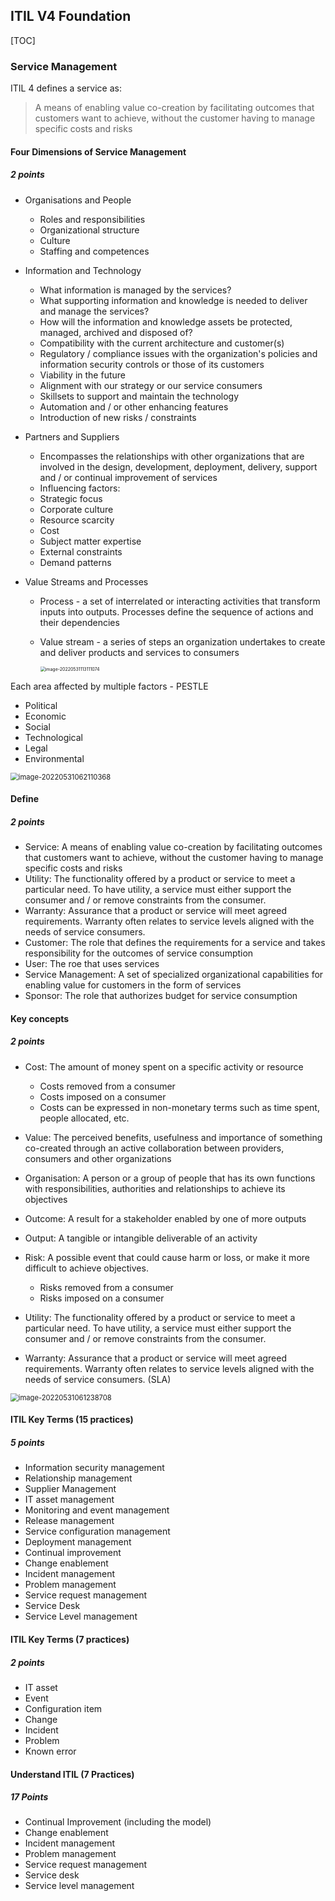 ## ITIL V4 Foundation

[TOC]


### Service Management

ITIL 4 defines a service as: 
> A means of enabling value co-creation by facilitating outcomes that  customers want to achieve, without the customer having to manage  specific costs and risks

#### Four Dimensions of Service Management
##### 2 points
- Organisations and People

  - Roles and responsibilities
  - Organizational structure
  - Culture
  - Staffing and competences

- Information and Technology

  - What information is managed by the services? 
  - What supporting information and knowledge is needed to deliver and manage the services? 
  - How will the information and knowledge assets be protected, managed, archived and disposed of?
  - Compatibility with the current architecture and customer(s)
  - Regulatory / compliance issues with the organization's policies and information security controls or those of its customers
  - Viability in the future
  - Alignment with our strategy or our service consumers
  - Skillsets to support and maintain the technology
  - Automation and / or other enhancing features
  - Introduction of new risks / constraints

- Partners and Suppliers

  - Encompasses the relationships with other organizations that are involved in the design, development, deployment, delivery, support and / or continual improvement of services
  -  Influencing factors: 
    - Strategic focus
    - Corporate culture
    - Resource scarcity 
    - Cost
    - Subject matter expertise
    - External constraints
    - Demand patterns

- Value Streams and Processes

  - Process - a set of interrelated or interacting activities that transform
    inputs into outputs. Processes define the sequence of actions and their dependencies

  - Value stream - a series of steps an organization undertakes to create and deliver products and services to consumers

    <img src="/home/karti/snap/typora/57/.config/Typora/typora-user-images/image-20220531113111074.png" alt="image-20220531113111074" style="zoom:50%;" />


Each area affected by multiple factors - PESTLE

- Political 
- Economic
- Social
- Technological
- Legal
- Environmental

<img src="/home/karti/snap/typora/57/.config/Typora/typora-user-images/image-20220531062110368.png" alt="image-20220531062110368" style="zoom:80%;" />

#### Define 
##### 2 points
- Service: A means of enabling value co-creation by facilitating outcomes that customers want to achieve, without the customer having to manage specific costs and risks
- Utility: The functionality offered by a product or service to meet a particular need. To have utility, a service must either support the consumer and / or remove constraints from the consumer.
- Warranty: Assurance that a product or service will meet agreed requirements. Warranty often relates to service levels aligned with the needs of service consumers.
- Customer: The role that defines the requirements for a service and takes responsibility for the outcomes of service consumption
- User: The roe that uses services
- Service Management: A set of specialized organizational capabilities for enabling value for customers in the form of services
- Sponsor: The role that authorizes budget for service consumption

#### Key concepts
##### 2 points
- Cost: The amount of money spent on a specific activity or resource
  - Costs removed from a consumer
  - Costs imposed on a consumer
  - Costs can be expressed in non-monetary terms such as time spent, people allocated, etc.

- Value: The perceived benefits, usefulness and importance of something co-created through an active collaboration between providers, consumers and other organizations
- Organisation: A person or a group of people that has its own functions with responsibilities, authorities and relationships to achieve its objectives
- Outcome: A result for a stakeholder enabled by one of more outputs
- Output: A tangible or intangible deliverable of an activity
- Risk: A possible event that could cause harm or loss, or make it more difficult to achieve objectives.
  - Risks removed from a consumer
  - Risks imposed on a consumer
- Utility: The functionality offered by a product or service to meet a particular need. To have utility, a service must either support the consumer and / or remove constraints from the consumer.
- Warranty: Assurance that a product or service will meet agreed requirements. Warranty often relates to service levels aligned with the needs of service consumers. (SLA)

<img src="/home/karti/snap/typora/57/.config/Typora/typora-user-images/image-20220531061238708.png" alt="image-20220531061238708" style="zoom:80%;" />

[^Achieving Value]: Outcome, costs and risks



#### ITIL Key Terms (15 practices)
##### 5 points
- Information security management
- Relationship management
- Supplier Management
- IT asset management
- Monitoring and event management
- Release management
- Service configuration management
- Deployment management
- Continual improvement
- Change enablement
- Incident management
- Problem management
- Service request management
- Service Desk
- Service Level management

#### ITIL Key Terms (7 practices)
##### 2 points
- IT asset
- Event
- Configuration item
- Change
- Incident
- Problem
- Known error

#### Understand ITIL (7 Practices)
##### 17 Points
- Continual Improvement (including the model)
- Change enablement
- Incident management
- Problem management
- Service request management
- Service desk
- Service level management

